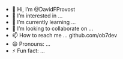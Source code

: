 - 👋 Hi, I’m @DavidFProvost
- 👀 I’m interested in ...
- 🌱 I’m currently learning ...
- 💞️ I’m looking to collaborate on ...
- 📫 How to reach me ...  github.com/ob7dev
- 😄 Pronouns: ...
- ⚡ Fun fact: ...

<!---
DavidFProvost/DavidFProvost is a ✨ special ✨ repository because its `README.md` (this file) appears on your GitHub profile.
You can click the Preview link to take a look at your changes.
--->
